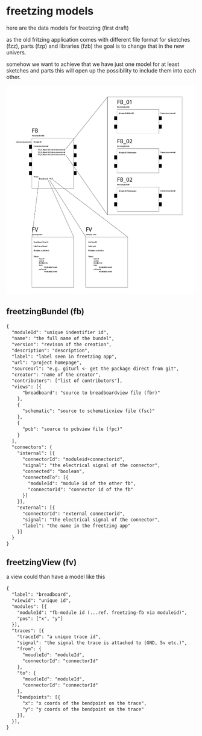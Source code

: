# freetzing models

here are the data models for freetzing (first draft)

as the old fritzing application comes with different file format
for sketches (fzz), parts (fzp) and libraries (fzb) the goal is to
change that in the new univers.

somehow we want to achieve that we have just one model for at least sketches and parts
this will open up the possibility to include them into each other.


<img src="https://raw.githubusercontent.com/freetzing/freetzing/master/designFiles/model_schem.png" />


## freetzingBundel (fb)

```
{
  "moduleId": "unique indentifier id",
  "name": "the full name of the bundel",
  "version": "revison of the creation",
  "description": "description",
  "label": "label seen in freetzing app",
  "url": "project homepage",
  "sourceUrl": "e.g. giturl <- get the package direct from git",
  "creator": "name of the creator",
  "contributors": ["list of contributors"],
  "views": [{
      "breadboard": "source to breadboardview file (fbr)"
    },
    {
      "schematic": "source to schematicview file (fsc)"
    },
    {
      "pcb": "source to pcbview file (fpc)"
    }
  ],
  "connectors": {
    "internal": [{
      "connectorId": "moduleid+connectorid",
      "signal": "the electrical signal of the connector",
      "connected": "boolean",
      "connectedTo": [{
        "moduleId": "module id of the other fb",
        "connectorId": "connector id of the fb"
      }]
    }],
    "external": [{
      "connectorId": "external connectorid",
      "signal": "the electrical signal of the connector",
      "label": "the name in the freetzing app"
    }]
  }
}
```

## freetzingView (fv)

a view could than have a model like this
```
{
  "label": "breadboard",
  "viewid": "unique id",
  "modules": [{
    "moduleId": "fb-module id (...ref. freetzing-fb via moduleid)",
    "pos": ["x", "y"]
  }],
  "traces": [{
    "traceId": "a unique trace id",
    "signal": "the signal the trace is attached to (GND, 5v etc.)",
    "from": {
      "moudleId": "moduleId",
      "connectorId": "connectorId"
    },
    "to": {
      "moudleId": "moduleId",
      "connectorId": "connectorId"
    },
    "bendpoints": [{
      "x": "x coords of the bendpoint on the trace",
      "y": "y coords of the bendpoint on the trace"
    }],
  }],
}
```
